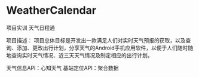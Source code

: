 # WeatherCalendar
项目实训 天气日程通

项目描述：
    项目总体目标是开发出一款满足人们对实时天气预报的获取，以及查询、添加、更改出行计划，分享天气的Android手机应用软件，以便于人们随时随地查询实时天气情况、近三天天气情况及制定相应的出行计划。

天气信息API：心知天气
基站定位API：聚合数据
